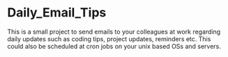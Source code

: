 # Daily_Email_Tips

This is a small project to send emails to your colleagues at work regarding daily updates such as coding tips, project updates, reminders etc. This could also be scheduled at cron jobs on your unix based OSs and servers.
